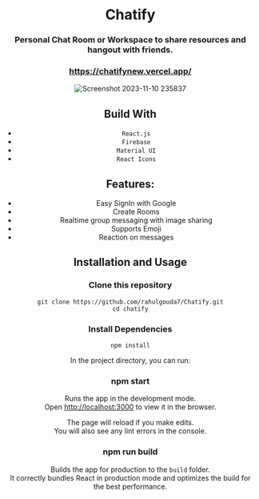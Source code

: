 <div align="center">

# Chatify

### Personal Chat Room or Workspace to share resources and hangout with friends.

### https://chatifynew.vercel.app/

![Screenshot 2023-11-10 235837](https://github.com/rahulgouda7/Chatify/assets/94516425/45165fae-2677-4fd9-aa8c-69b7e869bcdd)




## Build With

- `React.js`
- `Firebase`
- `Material UI`
- `React Icons`

## Features:

- Easy SignIn with Google
- Create Rooms
- Realtime group messaging with image sharing
- Supports Emoji
- Reaction on messages

## Installation and Usage

### Clone this repository

`git clone https://github.com/rahulgouda7/Chatify.git` <br/>
`cd chatify`

### Install Dependencies

`npm install`

In the project directory, you can run:

### npm start

Runs the app in the development mode.\
Open [http://localhost:3000](http://localhost:3000) to view it in the browser.

The page will reload if you make edits.\
You will also see any lint errors in the console.

### npm run build

Builds the app for production to the `build` folder.\
It correctly bundles React in production mode and optimizes the build for the best performance.
